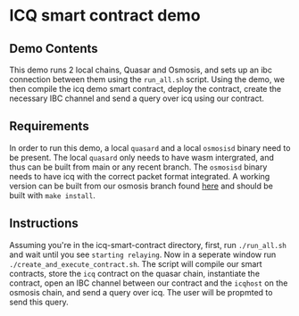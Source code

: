 # ICQ smart contract demo

## Demo Contents
This demo runs 2 local chains, Quasar and Osmosis, and sets up an ibc connection between them using the `run_all.sh` script. Using the demo, we then compile the icq demo smart contract, deploy the contract, create the necessary IBC channel and send a query over icq using our contract.

## Requirements
In order to run this demo, a local `quasard` and a local `osmosisd` binary need to be present. The local `quasard` only needs to have wasm intergrated, and thus can be built from main or any recent branch. The `osmosisd` binary needs to have icq with the correct packet format integrated. A working version can be built from our osmosis branch found [here](https://github.com/quasar-finance/osmosis/tree/feature/new_icq_packet_format) and should be built with `make install`.

## Instructions
Assuming you're in the icq-smart-contract directory,
first, run ```./run_all.sh``` and wait until you see `starting relaying`. Now in a seperate window run ```./create_and_execute_contract.sh```. The script will compile our smart contracts, store the `icq` contract on the quasar chain, instantiate the contract, open an IBC channel between our contract and the `icqhost` on the osmosis chain, and send a query over icq. The user will be propmted to send this query. 